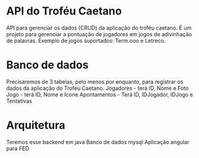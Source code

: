 # API do Troféu Caetano
API para gerenciar os dados (CRUD) da aplicação do troféu caetano. É um projeto para gerenciar a pontuação de jogadores em jogos de adivinhação de palavras.
Exemplo de jogos suportados: Term.ooo e Letreco.

# Banco de dados
Precisaremos de 3 tabelas, pelo menos por enquanto, para registrar os dados da aplicação do Troféu Caetano.
Jogadores - terá ID, Nome e Foto
Jogo - terá ID, Nome e Icone
Apontamentos - Terá ID, IDJogador, IDJogo e Tentativas

# Arquitetura
Teremos esse backend em java
Banco de dados mysql
Aplicação angular para FED